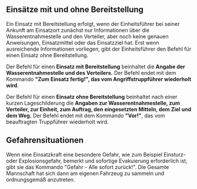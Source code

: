 ## Einsätze mit und ohne Bereitstellung

Ein Einsatz mit Bereitstellung erfolgt, wenn der Einheitsführer bei seiner Ankunft am Einsatzort zunächst nur Informationen über die Wasserentnahmestelle und den Verteiler, aber noch keine genauen Anweisungen, Einsatzmittel oder das Einsatzziel hat. Erst wenn ausreichende Informationen vorliegen, gibt der Einheitsführer den Befehl für einen Einsatz ohne Bereitstellung.

Der Befehl für einen **Einsatz mit Bereitstellung** beinhaltet die **Angabe der Wasserentnahmestelle und des Verteilers.** Der Befehl endet mit dem Kommando **"Zum Einsatz fertig!", das vom Angriffstruppführer wiederholt wird**.

Der Befehl für einen **Einsatz ohne Bereitstellung** beinhaltet nach einer kurzen Lageschilderung die **Angaben zur Wasserentnahmestelle, zum Verteiler, zur Einheit, zum Auftrag, den eingesetzten Mitteln, dem Ziel und dem Weg.** Der Befehl endet mit dem Kommando **"Vor!"**, das vom beauftragten Truppführer wiederholt wird.

## Gefahrensituationen

Wenn eine Einsatzkraft eine besondere Gefahr, wie zum Beispiel Einsturz- oder Explosionsgefahr, bemerkt und sofortige Evakuierung erforderlich ist, gibt sie das Kommando "Gefahr - Alle sofort zurück!". Die Gesamte Mannschaft hat sich dann am eigenen Fahrzeug zu sammeln und ordnungsgemäß anzutreten.
